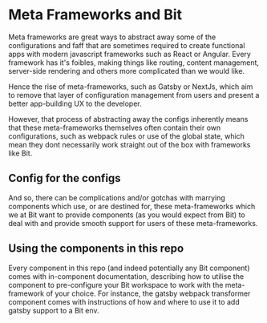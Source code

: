 # Meta Frameworks and Bit

Meta frameworks are great ways to abstract away some of the configurations and faff that are sometimes required to create functional apps with modern javascript frameworks such as React or Angular. Every framework has it's foibles, making things like routing, content management, server-side rendering and others more complicated than we would like.

Hence the rise of meta-frameworks, such as Gatsby or NextJs, which aim to remove that layer of configuration management from users and present a better app-building UX to the developer.

However, that process of abstracting away the configs inherently means that these meta-frameworks themselves often contain their own configurations, such as webpack rules or use of the global state, which mean they dont necessarily work straight out of the box with frameworks like Bit.

## Config for the configs

And so, there can be complications and/or gotchas with marrying components which use, or are destined for, these meta-frameworks which we at Bit want to provide components (as you would expect from Bit) to deal with and provide smooth support for users of these meta-frameworks.

## Using the components in this repo

Every component in this repo (and indeed potentially any Bit component) comes with in-component documentation, describing how to utilise the component to pre-configure your Bit workspace to work with the meta-framework of your choice. For instance, the gatsby webpack transformer component comes with instructions of how and where to use it to add gatsby support to a Bit env.